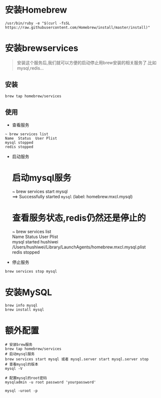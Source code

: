 # 安装Homebrew

```
/usr/bin/ruby -e "$(curl -fsSL https://raw.githubusercontent.com/Homebrew/install/master/install)"
```

# 安装brewservices

> 安装这个服务后,我们就可以方便的启动停止用brew安装的相关服务了.比如mysql,redis...

## 安装

```
brew tap homebrew/services
```

## 使用

* 查看服务

```
~ brew services list
Name  Status  User Plist
mysql stopped
redis stopped
```

* 启动服务

  # 启动mysql服务

  ~ brew services start mysql  
    ==&gt; Successfully started `mysql` \(label: homebrew.mxcl.mysql\)

  # 查看服务状态,redis仍然还是停止的

  ~ brew services list  
    Name  Status  User     Plist  
    mysql started hushiwei /Users/hushiwei/Library/LaunchAgents/homebrew.mxcl.mysql.plist  
    redis stopped

* 停止服务

```
brew services stop mysql
```

# 安装MySQL

```
brew info mysql
brew install mysql
```

# 额外配置

```
# 安装brew服务
brew tap homebrew/services
# 启动mysql服务
brew services start mysql 或者 mysql.server start mysql.server stop
# 查看mysql的版本
mysql -V

# 配置mysql的root密码
mysqladmin -u root password 'yourpassword'

mysql -uroot -p
```



